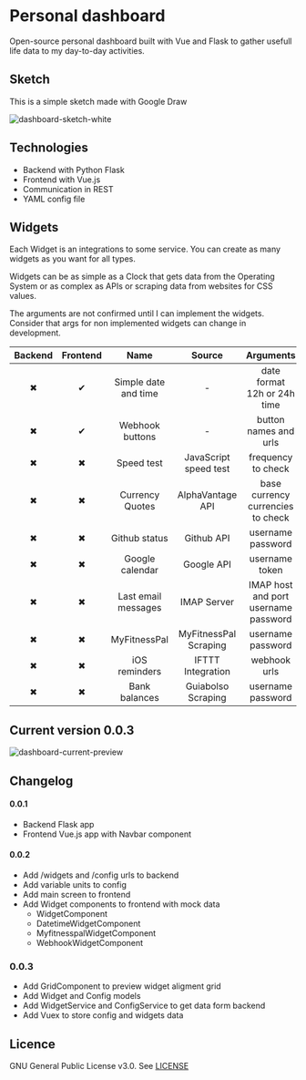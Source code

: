 # Personal dashboard

Open-source personal dashboard built with Vue and Flask to gather usefull life data to my day-to-day activities.


## Sketch

This is a simple sketch made with Google Draw

![dashboard-sketch-white](https://user-images.githubusercontent.com/4885447/83302742-3c97b200-a1d2-11ea-86dc-3aa168a625dd.png)

## Technologies

- Backend with Python Flask
- Frontend with Vue.js
- Communication in REST
- YAML config file


## Widgets

Each Widget is an integrations to some service. You can create as many widgets as you want for all types.

Widgets can be as simple as a Clock that gets data from the Operating System or as complex as APIs or scraping data from websites for CSS values.

The arguments are not confirmed until I can implement the widgets. Consider that args for non implemented widgets can change in development.

|  Backend  | Frontend  |         Name         |         Source        |        Arguments
|:---------:|:---------:|:--------------------:|:---------------------:|:-----------------------------------------------:|
|  &#10006; |  &#10004; | Simple date and time |           -           | date format <br> 12h or 24h time                |
|  &#10006; |  &#10004; |    Webhook buttons   |           -           | button names and urls                           |
|  &#10006; |  &#10006; |      Speed test      | JavaScript speed test | frequency to check                              |
|  &#10006; |  &#10006; |    Currency Quotes   |    AlphaVantage API   | base currency <br> currencies to check          |
|  &#10006; |  &#10006; |     Github status    |       Github API      | username <br> password                          |
|  &#10006; |  &#10006; |    Google calendar   |       Google API      | username <br> token                             |
|  &#10006; |  &#10006; |  Last email messages |      IMAP Server      | IMAP host and port <br> username <br> password  |
|  &#10006; |  &#10006; |     MyFitnessPal     | MyFitnessPal Scraping | username <br> password                          |
|  &#10006; |  &#10006; |     iOS reminders    |   IFTTT Integration   | webhook urls                                    |
|  &#10006; |  &#10006; |     Bank balances    |   Guiabolso Scraping  | username <br> password                          |


## Current version 0.0.3

![dashboard-current-preview](https://user-images.githubusercontent.com/4885447/83304218-d8c2b880-a1d4-11ea-8f39-4b7a69f600fb.png)


## Changelog

#### 0.0.1

- Backend Flask app
- Frontend Vue.js app with Navbar component

#### 0.0.2

- Add /widgets and /config urls to backend
- Add variable units to config
- Add main screen to frontend
- Add Widget components to frontend with mock data
    - WidgetComponent
    - DatetimeWidgetComponent
    - MyfitnesspalWidgetComponent
    - WebhookWidgetComponent

### 0.0.3

- Add GridComponent to preview widget aligment grid
- Add Widget and Config models
- Add WidgetService and ConfigService to get data form backend
- Add Vuex to store config and widgets data

## Licence

GNU General Public License v3.0. See [LICENSE](https://github.com/matheusvanzan/personal-dashboard/blob/master/LICENSE)
